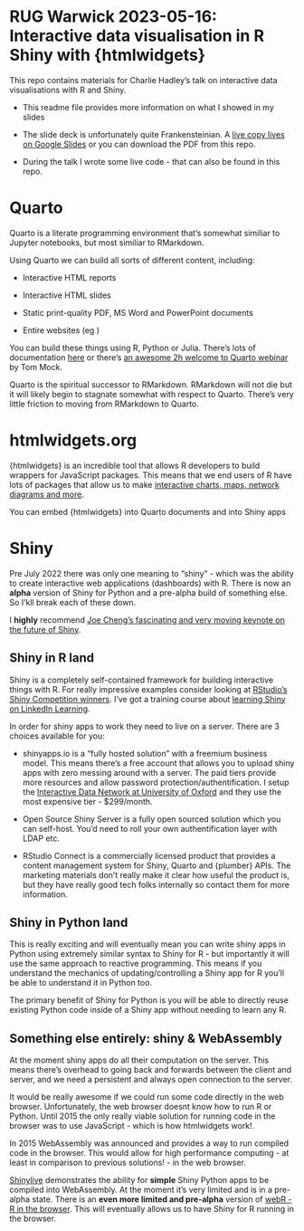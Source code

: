 RUG Warwick 2023-05-16: Interactive data visualisation in R Shiny with
{htmlwidgets}
================

This repo contains materials for Charlie Hadley’s talk on interactive
data visualisations with R and Shiny.

- This readme file provides more information on what I showed in my
  slides

- The slide deck is unfortunately quite Frankensteinian. A [live copy
  lives on Google
  Slides](https://docs.google.com/presentation/d/13_LhfTMLHnKDNPMBm9AAVi3c1aMlnqL02Jt6w29iMts/edit?usp=sharing)
  or you can download the PDF from this repo.

- During the talk I wrote some live code - that can also be found in
  this repo.

# Quarto

Quarto is a literate programming environment that’s somewhat similiar to
Jupyter notebooks, but most similiar to RMarkdown.

Using Quarto we can build all sorts of different content, including:

- Interactive HTML reports

- Interactive HTML slides

- Static print-quality PDF, MS Word and PowerPoint documents

- Entire websites (eg )

You can build these things using R, Python or Julia. There’s lots of
documentation [here](https://quarto.org/) or there’s [an awesome 2h
welcome to Quarto webinar](https://www.youtube.com/watch?v=yvi5uXQMvu4)
by Tom Mock.

Quarto is the spiritual successor to RMarkdown. RMarkdown will not die
but it will likely begin to stagnate somewhat with respect to Quarto.
There’s very little friction to moving from RMarkdown to Quarto.

# htmlwidgets.org

{htmlwidgets} is an incredible tool that allows R developers to build
wrappers for JavaScript packages. This means that we end users of R have
lots of packages that allow us to make [interactive charts, maps,
network diagrams and more](http://gallery.htmlwidgets.org/).

You can embed {htmlwidgets} into Quarto documents and into Shiny apps

# Shiny

Pre July 2022 there was only one meaning to “shiny” - which was the
ability to create interactive web applications (dashboards) with R.
There is now an **alpha** version of Shiny for Python and a pre-alpha
build of something else. So I’kll break each of these down.

I **highly** recommend [Joe Cheng’s fascinating and very moving keynote
on the future of
Shiny](rstudio.com/conference/2022/keynotes/past-future-shiny).

## Shiny in R land

Shiny is a completely self-contained framework for building interactive
things with R. For really impressive examples consider looking at
[RStudio’s Shiny Competition
winners](https://www.rstudio.com/blog/winners-of-the-3rd-annual-shiny-contest/).
I’ve got a training course about [learning Shiny on LinkedIn
Learning](https://www.linkedin.com/learning/building-data-apps-with-r-and-shiny-essential-training).

In order for shiny apps to work they need to live on a server. There are
3 choices available for you:

- shinyapps.io is a “fully hosted solution” with a freemium business
  model. This means there’s a free account that allows you to upload
  shiny apps with zero messing around with a server. The paid tiers
  provide more resources and allow password protection/authentification.
  I setup the [Interactive Data Network at University of
  Oxford](https://idn.it.ox.ac.uk/) and they use the most expensive
  tier - \$299/month.

- Open Source Shiny Server is a fully open sourced solution which you
  can self-host. You’d need to roll your own authentification layer with
  LDAP etc.

- RStudio Connect is a commercially licensed product that provides a
  content management system for Shiny, Quarto and {plumber} APIs. The
  marketing materials don’t really make it clear how useful the product
  is, but they have really good tech folks internally so contact them
  for more information.

## Shiny in Python land

This is really exciting and will eventually mean you can write shiny
apps in Python using extremely similar syntax to Shiny for R - but
importantly it will use the same approach to reactive programming. This
means if you understand the mechanics of updating/controlling a Shiny
app for R you’ll be able to understand it in Python too.

The primary benefit of Shiny for Python is you will be able to directly
reuse existing Python code inside of a Shiny app without needing to
learn any R.

## Something else entirely: shiny & WebAssembly

At the moment shiny apps do all their computation on the server. This
means there’s overhead to going back and forwards between the client and
server, and we need a persistent and always open connection to the
server.

It would be really awesome if we could run some code directly in the web
browser. Unfortunately, the web browser doesnt know how to run R or
Python. Until 2015 the only really viable solution for running code in
the browser was to use JavaScript - which is how htmlwidgets work!.

In 2015 WebAssembly was announced and provides a way to run compiled
code in the browser. This would allow for high performance computing -
at least in comparison to previous solutions! - in the web browser.

[Shinylive](https://shiny.rstudio.com/py/docs/shinylive.html)
demonstrates the ability for **simple** Shiny Python apps to be compiled
into WebAssembly. At the moment it’s very limited and is in a pre-alpha
state. There is an **even more limited and pre-alpha** version of
[webR - R in the browser](https://github.com/georgestagg/webR). This
will eventually allows us to have Shiny for R running in the browser.
